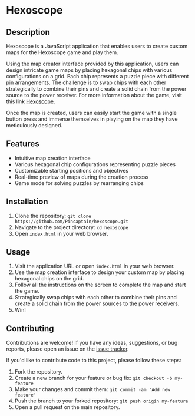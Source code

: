 # Hexoscope

## Description

Hexoscope is a JavaScript application that enables users to create custom maps for the Hexoscope game and play them.

Using the map creator interface provided by this application, users can design intricate game maps by placing hexagonal
chips with various configurations on a grid. Each chip represents a puzzle piece with different pin arrangements. The
challenge is to swap chips with each other strategically to combine their pins and create a solid chain from the power
source to the power receiver. For more information about the game, visit this
link [Hexoscope](https://store.steampowered.com/app/495780/Hexoscope/).

Once the map is created, users can easily start the game with a single button press and immerse themselves in playing on
the map they have meticulously designed.

## Features

- Intuitive map creation interface
- Various hexagonal chip configurations representing puzzle pieces
- Customizable starting positions and objectives
- Real-time preview of maps during the creation process
- Game mode for solving puzzles by rearranging chips

## Installation

1. Clone the repository: `git clone https://github.com/Pincaptain/hexoscope.git`
2. Navigate to the project directory: `cd hexoscope`
3. Open `index.html` in your web browser.

## Usage

1. Visit the application URL or open `index.html` in your web browser.
2. Use the map creation interface to design your custom map by placing hexagonal chips on the grid.
3. Follow all the instructions on the screen to complete the map and start the game.
4. Strategically swap chips with each other to combine their pins and create a solid chain from the power sources to the
   power receivers.
5. Win!

## Contributing

Contributions are welcome! If you have any ideas, suggestions, or bug reports, please open an issue on
the [issue tracker](https://github.com/Pincaptain/hexoscope/issues).

If you'd like to contribute code to this project, please follow these steps:

1. Fork the repository.
2. Create a new branch for your feature or bug fix: `git checkout -b my-feature`
3. Make your changes and commit them: `git commit -am 'Add new feature'`
4. Push the branch to your forked repository: `git push origin my-feature`
5. Open a pull request on the main repository.
